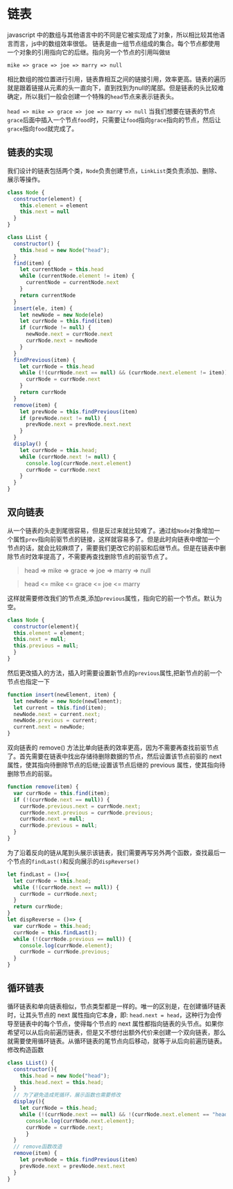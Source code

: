 # 链表
javascript 中的数组与其他语言中的不同是它被实现成了对象，所以相比较其他语言而言，js中的数组效率很低。
链表是由一组节点组成的集合。每个节点都使用一个对象的引用指向它的后继。指向另一个节点的引用叫做`链`

`mike => grace => joe => marry => null`

相比数组的按位置进行引用，链表靠相互之间的链接引用，效率更高。链表的遍历就是跟着链接从元素的头一直向下，直到找到为null的尾部。但是链表的头比较难确定，所以我们一般会创建一个特殊的`head`节点来表示链表头。

`head => mike => grace => joe => marry => null`
当我们想要在链表的节点`grace`后面中插入一个节点`food`时，只需要让`food`指向`grace`指向的节点，然后让`grace`指向`food`就完成了。

## 链表的实现
我们设计的链表包括两个类，`Node`负责创建节点，`LinkList`类负责添加、删除、展示等操作。
```javascript
class Node {
  constructor(element) {
    this.element = element
    this.next = null
  }
}
```
```javascript
class LList {
  constructor() {
    this.head = new Node("head");
  }
  find(item) {
    let currentNode = this.head
    while (currentNode.element != item) {
      currentNode = currentNode.next
    }
    return currentNode
  }
  insert(ele, item) {
    let newNode = new Node(ele)
    let currNode = this.find(item)
    if (currNode != null) {
      newNode.next = currNode.next
      currNode.next = newNode
    }
  }
  findPrevious(item) {
    let currNode = this.head
    while (!(currNode.next == null) && (currNode.next.element != item)) {
      currNode = currNode.next
    }
    return currNode
  }
  remove(item) {
    let prevNode = this.findPrevious(item)
    if (prevNode.next != null) {
      prevNode.next = prevNode.next.next
    }
  }
  display() {
    let currNode = this.head;
    while (currNode.next != null) {
      console.log(currNode.next.element)
      currNode = currNode.next
    }
  }
}
```
## 双向链表
从一个链表的头走到尾很容易，但是反过来就比较难了。通过给`Node`对象增加一个属性`prev`指向前驱节点的链接，这样就容易多了。但是此时向链表中增加一个节点的话，就会比较麻烦了，需要我们更改它的前驱和后继节点。但是在链表中删除节点时效率提高了，不需要再查找删除节点的前驱节点了。

> head => mike => grace => joe => marry => null
 
> head <= mike <= grace <= joe <= marry

这样就需要修改我们的节点类,添加`previous`属性，指向它的前一个节点。默认为空。
```js
class Node { 
  constructor(element){
  this.element = element; 
  this.next = null; 
  this.previous = null;
  }
}
```
然后更改插入的方法，插入时需要设置新节点的`previous`属性,把新节点的前一个节点也指定一下
```js
function insert(newElement, item) { 
  let newNode = new Node(newElement); 
  let current = this.find(item); 
  newNode.next = current.next; 
  newNode.previous = current; 
  current.next = newNode;
}
```
双向链表的 remove() 方法比单向链表的效率更高，因为不需要再查找前驱节点了。首先需要在链表中找出存储待删除数据的节点，然后设置该节点前驱的 next 属性，使其指向待删除节点的后继;设置该节点后继的 previous 属性，使其指向待删除节点的前驱。
```js
function remove(item) {
  var currNode = this.find(item); 
  if (!(currNode.next == null)) {
    currNode.previous.next = currNode.next; 
    currNode.next.previous = currNode.previous; 
    currNode.next = null;
    currNode.previous = null;
  } 
}
```
为了沿着反向的链从尾到头展示该链表，我们需要再写另外两个函数，查找最后一个节点的`findLast()`和反向展示的`dispReverse()`
```js
let findLast = ()=>{
  let currNode = this.head;
  while (!(currNode.next == null)) {
    currNode = currNode.next; 
  }
  return currNode;
}
let dispReverse = ()=> {
  var currNode = this.head;
  currNode = this.findLast();
  while (!(currNode.previous == null)) {
    console.log(currNode.element);
    currNode = currNode.previous; 
  }
}
```
## 循环链表
循环链表和单向链表相似，节点类型都是一样的。唯一的区别是，在创建循环链表时，让其头节点的 next 属性指向它本身，即: `head.next = head`，这种行为会传导至链表中的每个节点，使得每个节点的 next 属性都指向链表的头节点。如果你希望可以从后向前遍历链表，但是又不想付出额外代价来创建一个双向链表，那么就需要使用循环链表。从循环链表的尾节点向后移动，就等于从后向前遍历链表。
修改构造函数
```js
class LList() {
  constructor(){
    this.head = new Node("head"); 
    this.head.next = this.head; 
  }
  // 为了避免造成死循环，展示函数也需要修改
  display(){
    let currNode = this.head;
    while (!(currNode.next == null) && !(currNode.next.element == "head")) { 
      console.log(currNode.next.element);
      currNode = currNode.next;
      }
  }
  // remove函数改造
  remove(item) {
    let prevNode = this.findPrevious(item)
    prevNode.next = prevNode.next.next
  }
}
```
